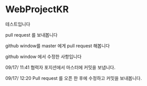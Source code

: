 # WebProjectKR

테스트입니다

pull request 를 보내봅니다


github window를 master 에게 pull request 해봅니다

github window 에서 수정한 사항입니다

09/17/ 11:41 협력자 포지션에서 마스터에 커밋을 보냅니다.

09/17/ 12:20 Pull request 를 오픈 한 후에 수정하고 커밋을 보내봅니다.